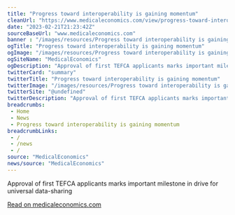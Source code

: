 ```yaml
--- 
title: "Progress toward interoperability is gaining momentum"
cleanUrl: "https://www.medicaleconomics.com/view/progress-toward-interoperability-is-gaining-momentum"
date: "2023-02-21T21:23:42Z"
sourceBaseUrl: "www.medicaleconomics.com"
banner : "/images/resources/Progress toward interoperability is gaining momentum.jpg"
ogTitle: "Progress toward interoperability is gaining momentum"
ogImage: "/images/resources/Progress toward interoperability is gaining momentum.jpg"
ogSiteName: "MedicalEconomics"
ogDescription: "Approval of first TEFCA applicants marks important milestone in drive for universal data-sharing "
twitterCard: "summary"
twitterTitle: "Progress toward interoperability is gaining momentum"
twitterImage: "/images/resources/Progress toward interoperability is gaining momentum.jpg"
twitterSite: "@undefined"
twitterDescription: "Approval of first TEFCA applicants marks important milestone in drive for universal data-sharing "
breadcrumbs:
 - Home
 - News
 - Progress toward interoperability is gaining momentum
breadcrumbLinks:
 - / 
 - /news
 - / 
source: "MedicalEconomics"
news/source: "MedicalEconomics"
---
```

Approval of first TEFCA applicants marks important milestone in drive for universal data-sharing  
  
[Read on medicaleconomics.com](https://www.medicaleconomics.com/view/progress-toward-interoperability-is-gaining-momentum)
